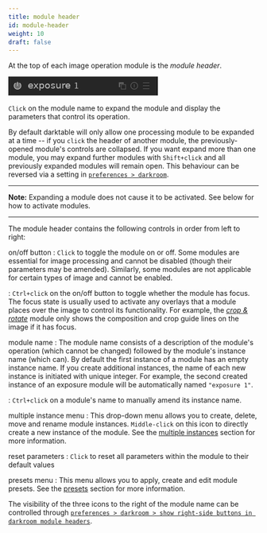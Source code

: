 ```yaml
---
title: module header
id: module-header
weight: 10
draft: false
---
```


At the top of each image operation module is the _module header_. 

![module header](./module-header/module-header.png#w25)

`Click` on the module name to expand the module and display the parameters that control its operation.

By default darktable will only allow one processing module to be expanded at a time -- if you `click` the header of another module, the previously-opened module's controls are collapsed. If you want expand more than one module, you may expand further modules with `Shift+click` and all previously expanded modules will remain open. This behaviour can be reversed via a setting in [`preferences > darkroom`](../../../preferences-settings/darkroom.md).

---

**Note:** Expanding a module does not cause it to be activated. See below for how to activate modules.

---

The module header contains the following controls in order from left to right:

on/off button
: `Click` to toggle the module on or off. Some modules are essential for image processing and cannot be disabled (though their parameters may be amended). Similarly, some modules are not applicable for certain types of image and cannot be enabled.

: `Ctrl+click` on the on/off button to toggle whether the module has focus. The focus state is usually used to activate any overlays that a module places over the image to control its functionality. For example, the [_crop & rotate_](../../../module-reference/processing-modules/crop-rotate.md) module only shows the composition and crop guide lines on the image if it has focus. 

module name
: The module name consists of a description of the module's operation (which cannot be changed) followed by the module's instance name (which can). By default the first instance of a module has an empty instance name. If you create additional instances, the name of each new instance is initiated with unique integer. For example, the second created instance of an exposure module will be automatically named `"exposure 1"`.

: `Ctrl+click` on a module's name to manually amend its instance name. 

multiple instance menu
: This drop-down menu allows you to create, delete, move and rename module instances. `Middle-click` on this icon to directly create a new instance of the module. See the [multiple instances](./multiple-instances.md) section for more information.

reset parameters
: `Click` to reset all parameters within the module to their default values

presets menu
: This menu allows you to apply, create and edit module presets. See the [presets](./presets.md) section for more information.

The visibility of the three icons to the right of the module name can be controlled through [`preferences > darkroom > show right-side buttons in darkroom module headers`](../../preferences-settings/darkroom.md).

